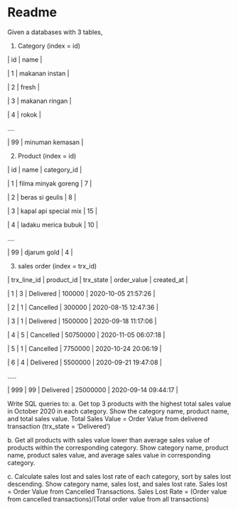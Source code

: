 # Readme

Given a databases with 3 tables, 

1. Category (index = id)

|  id  |       name       |

|   1  | makanan instan   |

|   2  | fresh            |

|   3  | makanan ringan   |

|   4  | rokok            |

....

|   99 | minuman kemasan  |


2. Product (index = id)

|  id  |         name          | category_id |

|   1  | filma minyak goreng   |      7      |

|   2  | beras si geulis       |      8      |

|   3  | kapal api special mix |     15      |

|   4  | ladaku merica bubuk   |     10      |

....

|   99 | djarum gold           |      4      |

3. sales order (index = trx_id)

| trx_line_id | product_id | trx_state | order_value |      created_at     |

|      1      |      3     | Delivered |   100000    | 2020-10-05 21:57:26 |

|      2      |      1     | Cancelled |   300000    | 2020-08-15 12:47:36 |

|      3      |      1     | Delivered |  1500000    | 2020-09-18 11:17:06 |

|      4      |      5     | Cancelled |  50750000   | 2020-11-05 06:07:18 |

|      5      |      1     | Cancelled |  7750000    | 2020-10-24 20:06:19 | 

|      6      |      4     | Delivered |  5500000    | 2020-09-21 19:47:08 | 

.....

|    999      |     99     | Delivered |  25000000   | 2020-09-14 09:44:17 | 

Write SQL queries to:
a. Get top 3 products with the highest total sales value in October 2020 in
each category. Show the category name, product name, and total sales
value.
Total Sales Value = Order Value from delivered transaction (trx_state =
‘Delivered’)

b. Get all products with sales value lower than average sales value of
products within the corresponding category. Show category name,
product name, product sales value, and average sales value in
corresponding category.

c. Calculate sales lost and sales lost rate of each category, sort by sales lost
descending. Show category name, sales lost, and sales lost rate.
Sales lost = Order Value from Cancelled Transactions.
Sales Lost Rate = (Order value from cancelled transactions)/(Total order
value from all transactions)
